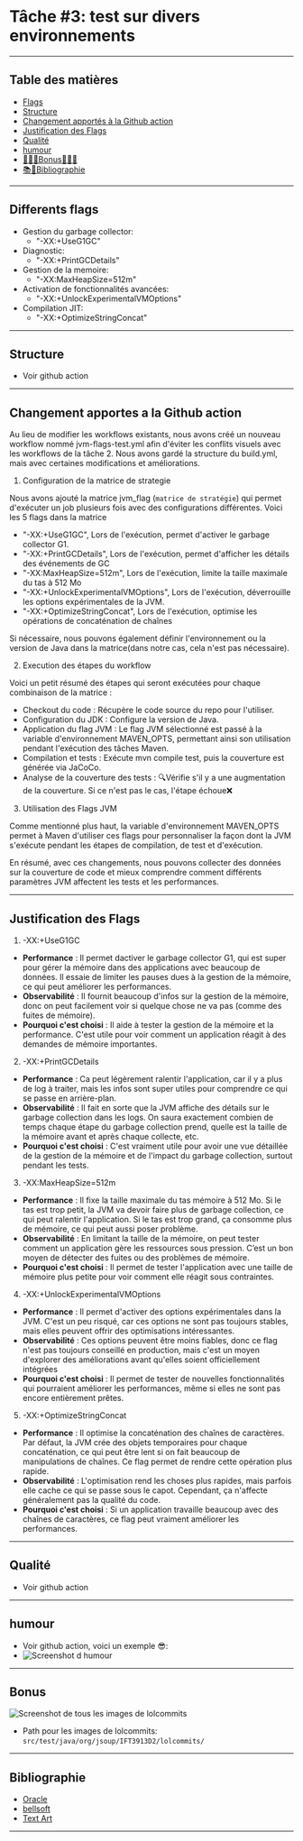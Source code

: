 # Tâche #3: test sur divers environnements

---
## Table des matières
- [Flags](#Differents-flags)
- [Structure](#Structure)
- [Changement apportés à la Github action](#Changement-apportes-a-la-Github-action)
- [Justification des Flags](#Justification-des-Flags)
- [Qualité](#Qualité)
- [humour](#humour)
- [🎉🎁💎Bonus💎🎁🎉](#Bonus)
- [📚📝Bibliographie](#Bibliographie)
---

## Differents flags
- Gestion du garbage collector:
  - "-XX:+UseG1GC"                                    
- Diagnostic:
  - "-XX:+PrintGCDetails"               
- Gestion de la memoire:
  - "-XX:MaxHeapSize=512m"              
- Activation de fonctionnalités avancées:
  - "-XX:+UnlockExperimentalVMOptions"  
- Compilation JIT:
  - "-XX:+OptimizeStringConcat"
---



## Structure
- Voir github action
---




## Changement apportes a la Github action 
Au lieu de modifier les workflows existants, nous avons créé un nouveau workflow nommé jvm-flags-test.yml afin d'éviter 
les conflits visuels avec les workflows de la tâche 2. Nous avons gardé la structure du build.yml, mais avec certaines modifications et améliorations.

1. Configuration de la matrice de strategie

Nous avons ajouté la matrice jvm_flag (`matrice de stratégie`) qui permet d'exécuter un job plusieurs fois avec des 
configurations différentes. Voici les 5 flags dans la matrice

- "-XX:+UseG1GC", Lors de l'exécution, permet d'activer le garbage collector G1.
- "-XX:+PrintGCDetails", Lors de l'exécution, permet d'afficher les détails des événements de GC
- "-XX:MaxHeapSize=512m", Lors de l'exécution, limite la taille maximale du tas à 512 Mo
- "-XX:+UnlockExperimentalVMOptions", Lors de l'exécution, déverrouille les options expérimentales de la JVM.
- "-XX:+OptimizeStringConcat", Lors de l'exécution, optimise les opérations de concaténation de chaînes

Si nécessaire, nous pouvons également définir l'environnement ou la version de Java dans la matrice(dans notre cas, cela n'est pas nécessaire).

2. Execution des étapes du workflow

Voici un petit résumé des étapes qui seront exécutées pour chaque combinaison de la matrice :
- Checkout du code : Récupère le code source du repo pour l'utiliser.
- Configuration du JDK : Configure la version de Java.
- Application du flag JVM : Le flag JVM sélectionné est passé à la variable d'environnement MAVEN_OPTS, permettant ainsi son utilisation pendant l'exécution des tâches Maven.
- Compilation et tests : Exécute mvn compile test, puis la couverture est générée via JaCoCo.
- Analyse de la couverture des tests : 🔍Vérifie s'il y a une augmentation de la couverture. Si ce n'est pas le cas, l'étape échoue❌

3. Utilisation des Flags JVM

Comme mentionné plus haut, la variable d'environnement MAVEN_OPTS permet à Maven d'utiliser ces flags pour personnaliser la façon dont la JVM s'exécute pendant les étapes de compilation, de test et d'exécution.

En résumé, avec ces changements, nous pouvons collecter des données sur la couverture de code et mieux comprendre comment différents paramètres JVM affectent les tests et les performances.

---


## Justification des Flags
1. -XX:+UseG1GC
- **Performance** : Il permet dactiver le garbage collector G1, qui est super pour gérer la mémoire dans des applications avec beaucoup de données. Il essaie de limiter les pauses dues à la gestion de la mémoire, ce qui peut améliorer les performances.
- **Observabilité** : Il fournit beaucoup d'infos sur la gestion de la mémoire, donc on peut facilement voir si quelque chose ne va pas (comme des fuites de mémoire).
- **Pourquoi c'est choisi** : Il aide à tester la gestion de la mémoire et la performance. C'est utile pour voir comment un application réagit à des demandes de mémoire importantes.

2. -XX:+PrintGCDetails
- **Performance** : Ca peut légèrement ralentir l'application, car il y a plus de log à traiter, mais les infos sont super utiles pour comprendre ce qui se passe en arrière-plan.
- **Observabilité** : Il fait en sorte que la JVM affiche des détails sur le garbage collection dans les logs. On saura exactement combien de temps chaque étape du garbage collection prend, quelle est la taille de la mémoire avant et après chaque collecte, etc.
- **Pourquoi c'est choisi** : C'est vraiment utile pour avoir une vue détaillée de la gestion de la mémoire et de l'impact du garbage collection, surtout pendant les tests.

3. -XX:MaxHeapSize=512m
- **Performance** : Il fixe la taille maximale du tas mémoire à 512 Mo. Si le tas est trop petit, la JVM va devoir faire plus de garbage collection, ce qui peut ralentir l'application. Si le tas est trop grand, ça consomme plus de mémoire, ce qui peut aussi poser problème.
- **Observabilité** : En limitant la taille de la mémoire, on peut tester comment un application gère les ressources sous pression. C’est un bon moyen de détecter des fuites ou des problèmes de mémoire.
- **Pourquoi c'est choisi** : Il permet de tester l'application avec une taille de mémoire plus petite pour voir comment elle réagit sous contraintes.

4. -XX:+UnlockExperimentalVMOptions
- **Performance** :  Il permet d'activer des options expérimentales dans la JVM. C'est un peu risqué, car ces options ne sont pas toujours stables, mais elles peuvent offrir des optimisations intéressantes.
- **Observabilité** :  Ces options peuvent être moins fiables, donc ce flag n'est pas toujours conseillé en production, mais c'est un moyen d'explorer des améliorations avant qu'elles soient officiellement intégrées
- **Pourquoi c'est choisi** : Il permet de tester de nouvelles fonctionnalités qui pourraient améliorer les performances, même si elles ne sont pas encore entièrement prêtes.
 
5. -XX:+OptimizeStringConcat
- **Performance** : Il optimise la concaténation des chaînes de caractères. Par défaut, la JVM crée des objets temporaires pour chaque concaténation, ce qui peut être lent si on fait beaucoup de manipulations de chaînes. Ce flag permet de rendre cette opération plus rapide.
- **Observabilité** : L'optimisation rend les choses plus rapides, mais parfois elle cache ce qui se passe sous le capot. Cependant, ça n'affecte généralement pas la qualité du code.
- **Pourquoi c'est choisi** : Si un application travaille beaucoup avec des chaînes de caractères, ce flag peut vraiment améliorer les performances.
 
---

## Qualité
- Voir github action
---


## humour
- Voir github action, voici un exemple 😎:
- ![Screenshot d humour](assets/humour.png)
---


## Bonus
![Screenshot de tous les images de lolcommits](lolcommits/ensemble.png)
- Path pour les images de lolcommits: `src/test/java/org/jsoup/IFT3913D2/lolcommits/`
---

## Bibliographie
- [Oracle](https://www.oracle.com/java/technologies/javase/vmoptions-jsp.html)
- [bellsoft](https://bell-sw.com/blog/guide-to-jvm-memory-configuration-options/)
- [Text Art](https://fsymbols.com/text-art/)
---